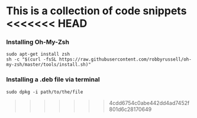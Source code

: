 This is a collection of code snippets
<<<<<<< HEAD
=======

### Installing Oh-My-Zsh
```
sudo apt-get install zsh
sh -c "$(curl -fsSL https://raw.githubusercontent.com/robbyrussell/oh-my-zsh/master/tools/install.sh)"
```

### Installing a .deb file via terminal
 ```
 sudo dpkg -i path/to/the/file
 ```

>>>>>>> 4cdd6754c0abe442dd4ad7452f801d6c28170649
